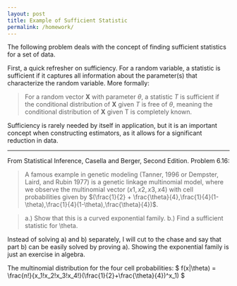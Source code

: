 ```yaml
---
layout: post
title: Example of Sufficient Statistic
permalink: /homework/
---
```


The following problem deals with the concept of finding sufficient statistics for a set of data. 

First, a quick refresher on sufficiency. For a random variable, a statistic is sufficient if it captures all information about  the parameter(s) that characterize the random variable. More formally:
> For a random vector $\textbf{X}$ with parameter $\theta$, a statistic $T$ is sufficient if the conditional distribution of $\textbf{X}$ given $T$ is free of $\theta$, meaning the conditional distribution of $\textbf{X}$ given T is completely known. 

Sufficiency is rarely needed by itself in application, but it is an important concept when constructing estimators, as it allows for a significant reduction in data.

***

From Statistical Inference, Casella and Berger, Second Edition. Problem 6.16:
> A famous example in genetic modeling (Tanner, 1996 or Dempster, Laird, and Rubin 1977) is a genetic
linkage multinomial model, where we observe the multinomial vector $(x1,x2,x3,x4)$ with cell probabilities given by $(\frac{1}{2} + \frac{\theta}{4},\frac{1}{4}(1-\theta),\frac{1}{4}(1-\theta),\frac{\theta}{4})$.

>   a.) Show that this is a curved exponential family.
>   b.) Find a sufficient statistic for \theta.

Instead of solving a) and b) separately, I will cut to the chase and say that part b) can be easily solved by proving a). Showing the exponential family is just an exercise in algebra.

The multinomial distribution for the four cell probabilities:
$ f(x|\theta) = \frac{n!}{x_1!x_2!x_3!x_4!}(\frac{1}{2}+\frac{\theta}{4})^x_1) $
